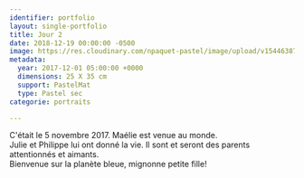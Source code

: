 ```yaml
---
identifier: portfolio
layout: single-portfolio
title: Jour 2
date: 2018-12-19 00:00:00 -0500
image: https://res.cloudinary.com/npaquet-pastel/image/upload/v1544638726/Version-2-17.jpg
metadata:
  year: 2017-12-01 05:00:00 +0000
  dimensions: 25 X 35 cm
  support: PastelMat
  type: Pastel sec
categorie: portraits

---
```

C'était le 5 novembre 2017. Maélie est venue au monde.   
Julie et Philippe lui ont donné la vie. Il sont et seront des parents attentionnés et aimants.   
Bienvenue sur la planète bleue, mignonne petite fille!